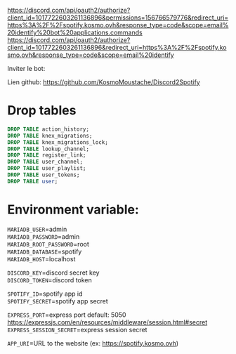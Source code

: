https://discord.com/api/oauth2/authorize?client_id=1017722603261136896&permissions=156766579776&redirect_uri=https%3A%2F%2Fspotify.kosmo.ovh&response_type=code&scope=email%20identify%20bot%20applications.commands
https://discord.com/api/oauth2/authorize?client_id=1017722603261136896&redirect_uri=https%3A%2F%2Fspotify.kosmo.ovh&response_type=code&scope=email%20identify

Inviter le bot:

Lien github:
  https://github.com/KosmoMoustache/Discord2Spotify


# Drop tables
```sql
DROP TABLE action_history;
DROP TABLE knex_migrations;
DROP TABLE knex_migrations_lock;
DROP TABLE lookup_channel;
DROP TABLE register_link;
DROP TABLE user_channel;
DROP TABLE user_playlist;
DROP TABLE user_tokens;
DROP TABLE user;
``` 

# Environment variable:
`MARIADB_USER`=admin  
`MARIADB_PASSWORD`=admin  
`MARIADB_ROOT_PASSWORD`=root  
`MARIADB_DATABASE`=spotify  
`MARIADB_HOST`=localhost

`DISCORD_KEY`=discord secret key  
`DISCORD_TOKEN`=discord token

`SPOTIFY_ID`=spotify app id  
`SPOTIFY_SECRET`=spotify app secret

`EXPRESS_PORT`=express port  default: 5050  
https://expressjs.com/en/resources/middleware/session.html#secret  
`EXPRESS_SESSION_SECRET`=express session secret

`APP_URI`=URL to the website (ex: https://spotify.kosmo.ovh)